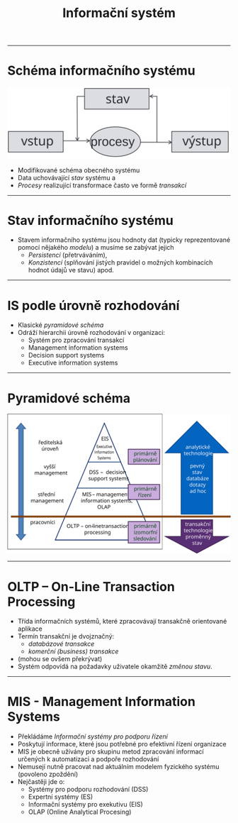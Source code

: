 <!-- .slide: class="section" -->

<header>
	<h1>Informační systém</h1>
</header>

---

# Schéma informačního systému

![Informační systém](assets/is1.svg) <!-- .element: style="height:350px;margin:1em auto;display:block" -->

- Modifikované schéma obecného systému 
- Data uchovávající _stav_ systému a
- _Procesy_ realizující transformace často ve formě _transakcí_


---

# Stav informačního systému
- Stavem informačního systému jsou hodnoty dat (typicky reprezentované pomocí nějakého _modelu_) a musíme se zabývat jejich 
	- _Persistencí_ (přetrváváním), 
	- _Konzistencí_ (splňování jistých pravidel o možných kombinacích hodnot údajů ve stavu) apod.

---

# IS podle úrovně rozhodování
- Klasické _pyramidové schéma_
- Odráží hierarchii úrovně rozhodování v organizaci:
	- Systém pro zpracování transakcí
	- Management information systems
	- Decision support systems
	- Executive information systems

---

# Pyramidové schéma

<!-- .slide: class="normal centered fullspace" -->
![Pyramidové schéma](assets/pyramid.svg) <!-- .element: style="height:800px;margin:0;" -->

---

# OLTP – On-Line Transaction Processing

- Třída informačních systémů, které zpracovávají transakčně orientované aplikace
- Termín transakční je dvojznačný:
	- _databázové transakce_
	- _komerční (business) transakce_
- (mohou se ovšem překrývat)
- Systém odpovídá na požadavky uživatele okamžitě *změnou stavu*.

---

# MIS - Management Information Systems
- Překládáme _Informační systémy pro podporu řízení_
- Poskytují informace, které jsou potřebné pro efektivní řízení organizace
- MIS je obecně užívány pro skupinu metod zpracování informací určených k automatizaci a podpoře rozhodování
- Nemusejí nutně pracovat nad aktuálním modelem fyzického systému (povoleno zpoždění)
- Nejčastěji jde o:
	- Systémy pro podporu rozhodování (DSS)
	- Expertní systémy (ES)
	- Informační systémy pro exekutivu (EIS)
	- OLAP (Online Analytical Procesing)

